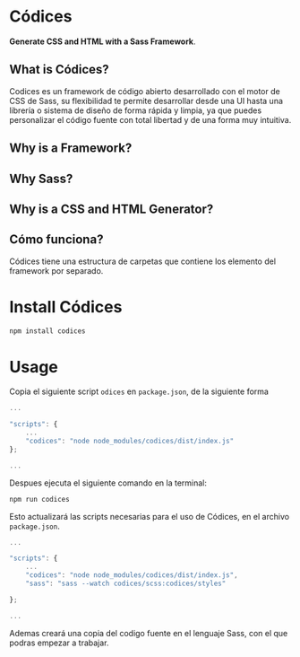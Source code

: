 # Códices

**Generate CSS and HTML with a Sass Framework**.

## What is Códices?

Codices es un framework de código abierto desarrollado con el motor de CSS de
Sass, su flexibilidad te permite desarrollar desde una UI hasta una librería o
sistema de diseño de forma rápida y limpia, ya que puedes personalizar el código
fuente con total libertad y de una forma muy intuitiva.

## Why is a Framework?

## Why Sass?

## Why is a CSS and HTML Generator?

## Cómo funciona?

Códices tiene una estructura de carpetas que contiene los elemento del framework
por separado.

# Install Códices

```bash
npm install codices
```

# Usage

Copia el siguiente script `odices` en `package.json`, de la siguiente forma

```javascript
...

"scripts": {
    ...
    "codices": "node node_modules/codices/dist/index.js"
};

...
```

Despues ejecuta el siguiente comando en la terminal:

```bash
npm run codices
```

Esto actualizará las scripts necesarias para el uso de Códices, en el archivo
`package.json`.

```javascript
...

"scripts": {
    ...
    "codices": "node node_modules/codices/dist/index.js",
    "sass": "sass --watch codices/scss:codices/styles"

};

...
```

Ademas creará una copia del codigo fuente en el lenguaje Sass, con el que podras
empezar a trabajar.
